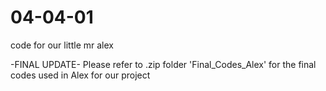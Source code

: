 # 04-04-01
code for our little mr alex

-FINAL UPDATE-
Please refer to .zip folder 'Final_Codes_Alex' for the final codes used in Alex for our project

